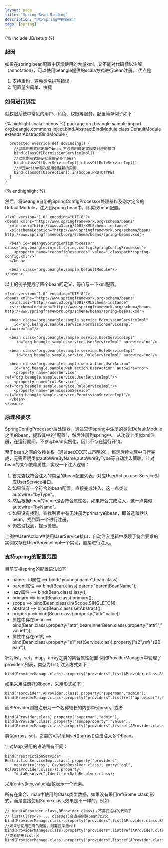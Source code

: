 ```yaml
---
layout: page
title: "Spring Bean Binding"
description: "绑定spring中的Bean"
tags: [spring]
---
```

{% include JB/setup %}

### 起因
如果在spring bean配置中厌烦使用的大量xml，又不能对代码标以注解（annotation），可以使用beangle提供的scala方式进行bean注册。
优点是

1. 支持重构，避免类名拼写错误
2. 配置量少简单、快捷

### 如何进行绑定
就权限系统中常见的用户、角色、权限等服务，配置简单例子如下：

{% highlight scala linenos %}
    package org.beangle.sample
    import org.beangle.commons.inject.bind.AbstractBindModule
    class DefaultModule extends AbstractBindModule {

      protected override def doBinding() {
        //以单例形式绑定单个bean,不必声明绑定实现类对应的接口
        bind(classOf[PermissionServiceImpl])
        //以单例形式绑定批量绑定多个bean
        bind(classOf[UserServiceImpl],classOf[RoleServiceImpl])
        //绑定Action每次使用创建新的实例
        bind(classOf[UserAction]).in(Scope.PROTOTYPE)
      }
    }
{% endhighlight %}

然后，将beangle自带的SpringConfigProcessor处理器以及刚才定义的DefaultModule，注入到spring bean中，即实现bean配置。

    <?xml version="1.0" encoding="UTF-8"?>
    <beans xmlns="http://www.springframework.org/schema/beans"
      xmlns:xsi="http://www.w3.org/2001/XMLSchema-instance"
      xsi:schemaLocation="http://www.springframework.org/schema/beans http://www.springframework.org/schema/beans/spring-beans.xsd">

      <bean id="BeangeSpringConfigProcessor" class="org.beangle.inject.spring.config.SpringConfigProcessor">
        <property name="reconfigResources" value=";classpath*:spring-config.xml"/>
      </bean>
	
      <bean class="org.beangle.sample.DefaultModule"/>
    </beans>

以上的例子完成了四个bean的定义，等价与一下xml配置。

    <?xml version="1.0" encoding="UTF-8"?>
    <beans xmlns="http://www.springframework.org/schema/beans"
      xmlns:xsi="http://www.w3.org/2001/XMLSchema-instance"
      xsi:schemaLocation="http://www.springframework.org/schema/beans http://www.springframework.org/schema/beans/spring-beans.xsd">

      <bean class="org.beangle.sample.service.PermissionServiceImpl" 
        id="org.beangle.sample.service.PermissionServiceImpl" autowire="no"/>
	
      <bean class="org.beangle.sample.service.UserServiceImpl" 
         id="org.beangle.sample.service.UserServiceImpl" autowire="no"/>

      <bean class="org.beangle.sample.service.RoleServiceImpl" 
         id="org.beangle.sample.service.RoleServiceImpl" autowire="no"/>
      
      <bean class="org.beangle.sample.web.action.UserAction"
        id="org.beangle.sample.web.action.UserAction" autowire="no">
        <property name="userService" ref="org.beangle.sample.service.UserServiceImpl"/>
        <property name="roleService" ref="org.beangle.sample.service.RoleServiceImpl"/>
        <property name="permissionService" ref="org.beangle.sample.service.PermissionServiceImpl"/>
      </bean>
    </beans>

### 原理和要求
SpringConfigProcessor后处理器，通过查询spring中注册的类似DefaultModule之类的bean，提取其中的"配置"，然后注册到spring中。
从功效上类似xml注册，在运行期间，不参与bean实例化，因此不存在运行开销。

至于bean之间的依赖关系（通过setXXX形式声明的），绑定后续处理中自行完成，无需声明类似autoWireByName,autoWireByType等自动注入策略。针对bean的某个依赖属性，实现一下注入逻辑：

1. 首先查找符合注入的类型的bean配置列表，对应UserAction.userService对应UserService接口。
2. 如果仅有一个符合的bean配置，直接完成注入，这一点类似autowire="byType"。
3. 然后根据bean的name是否符合属性名，如果符合完成注入，这一点类似autowire="byName"。
4. 如果没有找到，查找列表中有无注册为primary的bean，即首选和默认bean，找到第一个进行注册。
5. 仍然没找到，提示警告。

上例中UserAction中使用UserService接口，自动注入逻辑中发现了符合要求的实例仅存在UserServiceImpl一个实现，直接进行注入。

### 支持spring的配置范围

目前支持spring的配置语法如下

* name，id属性 ==> bind("youbeanname",bean.class)
* parent属性 ==> bind(Bean.class).parent("parentBeanName");
* lazy属性 ==> bind(Bean.class).lazy();
* primary ==> bind(Bean.class).primary();
* scope ==> bind(Bean.class).in(Scope.SINGLETON);
* abstract ==> bind(Bean.class).setAbstract();
* property ==> bind(Bean.class).property("attr",value);
* 属性中存在bean ==> bind(Bean.class).property("attr",bean(InnerBean.class).property("attr1","value1"));
* 属性中存在ref的 ==> bind(Bean.class).property("s1",ref(Service.clas)).property("s2",ref("s2Bean"));

针对list，set，map，array之类的集合属性配置
例如ProviderManager中管理了providers列表，类型为List<Provider>;
注入方式如下：

    bind(ProviderManage.class).property("providers",list(AProvider.class,BProvider.class));

如果采用注册好的bean，采用形式如下：

    bind("aprovider",AProvider.class).property("superman","admin");
    bind(ProviderManage.class).property("providers",list(ref("aprovider"),BProvider.class));
而BProvider则被注册为一个名称较长的内部单例bean。或者

    bind(AProvider.class).property("superman","admin");
    bind(BProvider.class).property("sompeproperty","value");
    bind(ProviderManage.class).property("providers",listref(AProvider.class,BProvider.class));
类似array，set，之类的可以采用set(),array()语法注入多个bean。

针对Map,采用的语法稍有不同：

    bind("restrictionService", RestrictionServiceImpl.class).property("providers",
        map(entry("csv", CsvDataResolver.class), entry("oql", OqlDataProvider.class))).property(
        "dataResolver",IdentifierDataResolver.class);
采用entry(key,value)函数表示一个元素。

所有在集合、map中使用的Class类型数据，如果没有采用ref(Some.class)形式，而是直接使用Some.class,效果是不一样的。例如

    // bind(AProvider.class,BProvider.class)；不需要这样的代码了
    // list(Class<?> ... classes)会直接创建bean的定义
    bind(ProviderManage.class).property("providers",list(AProvider.class,BProvider.class));
    //如果想使用已有的配置，则需要采用ref
    bind(ProviderManage.class).property("providers",list(ref(AProvider.class),ref(BProvider.class)));
    //或者使用listref
    bind(ProviderManage.class).property("providers",listref(AProvider.class,BProvider.class));
